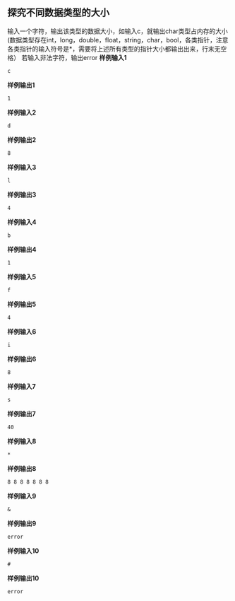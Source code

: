 ## 探究不同数据类型的大小
输入一个字符，输出该类型的数据大小，如输入c，就输出char类型占内存的大小(数据类型存在int，long，double，float，string，char，bool，各类指针，注意各类指针的输入符号是*，需要将上述所有类型的指针大小都输出出来，行末无空格）
若输入非法字符，输出error
**样例输入1**
```
c
```
**样例输出1**
```
1
```
**样例输入2**
```
d
```
**样例输出2**
```
8
```
**样例输入3**
```
l
```
**样例输出3**
```
4
```
**样例输入4**
```
b
```
**样例输出4**
```
1
```
**样例输入5**
```
f
```
**样例输出5**
```
4
```
**样例输入6**
```
i
```
**样例输出6**
```
8
```
**样例输入7**
```
s
```
**样例输出7**
```
40
```
**样例输入8**
```
*
```
**样例输出8**
```
8 8 8 8 8 8 8
```
**样例输入9**
```
&
```
**样例输出9**
```
error
```
**样例输入10**
```
#
```
**样例输出10**
```
error
```

